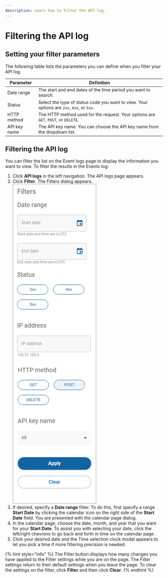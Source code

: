 ```yaml
---
description: Learn how to filter the API log.
---
```


# Filtering the API log

## Setting your filter parameters

The following table lists the parameters you can define when you filter your API log.

| Parameter    | Definition                                                                                |
| ------------ | ----------------------------------------------------------------------------------------- |
| Date range   | The start and end dates of the time period you want to search.                            |
| Status       | Select the type of status code you want to view. Your options are `2xx`, `4xx`, or `5xx`. |
| HTTP method  | The HTTP method used for the request. Your options are `GET`, `POST`, or `DELETE`.        |
| API key name | The API key name. You can choose the API key name from the dropdown list.                 |

## Filtering the API log

You can filter the list on the Event logs page to display the information you want to view. To filter the results in the Events log:

1. Click **API logs** in the left navigation. The API logs page appears.
2. Click **Filter**. The Filters dialog appears.\
   ![](../../../../.gitbook/assets/APILogFilter.png)
3. If desired, specify a **Date range** filter. To do this, first specify a range **Start Date** by clicking the calendar icon on the right side of the **Start Date** field. You are presented with the calendar page dialog.
4. In the calendar page, choose the date, month, and year that you want for your **Start Date**. To assist you with selecting your date, click the left/right chevrons to go back and forth in time on the calendar page .
5. Click your desired date and the Time selection clock modal appears to let you pick a time if more filtering precision is needed.

{% hint style="info" %}
The Filter button displays how many changes you have applied to the Filter settings while you are on the page. The Filter settings return to their default settings when you leave the page. To clear the settings on the filter, click **Filter** and then click **Clear**.
{% endhint %}
